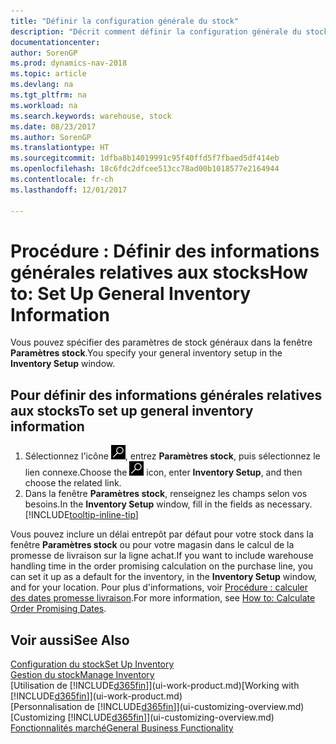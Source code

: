 ```yaml
---
title: "Définir la configuration générale du stock"
description: "Décrit comment définir la configuration générale du stock, telles que la souche de numéros et les magasins, de façon à pouvoir, par exemple, gérer votre entrepôt et votre stock."
documentationcenter: 
author: SorenGP
ms.prod: dynamics-nav-2018
ms.topic: article
ms.devlang: na
ms.tgt_pltfrm: na
ms.workload: na
ms.search.keywords: warehouse, stock
ms.date: 08/23/2017
ms.author: SorenGP
ms.translationtype: HT
ms.sourcegitcommit: 1dfba8b14019991c95f40ffd5f7fbaed5df414eb
ms.openlocfilehash: 18c6fdc2dfcee513cc78ad00b1018577e2164944
ms.contentlocale: fr-ch
ms.lasthandoff: 12/01/2017

---
```

# <a name="how-to-set-up-general-inventory-information"></a><span data-ttu-id="023ad-103">Procédure : Définir des informations générales relatives aux stocks</span><span class="sxs-lookup"><span data-stu-id="023ad-103">How to: Set Up General Inventory Information</span></span>
<span data-ttu-id="023ad-104">Vous pouvez spécifier des paramètres de stock généraux dans la fenêtre **Paramètres stock**.</span><span class="sxs-lookup"><span data-stu-id="023ad-104">You specify your general inventory setup in the **Inventory Setup** window.</span></span>

## <a name="to-set-up-general-inventory-information"></a><span data-ttu-id="023ad-105">Pour définir des informations générales relatives aux stocks</span><span class="sxs-lookup"><span data-stu-id="023ad-105">To set up general inventory information</span></span>
1. <span data-ttu-id="023ad-106">Sélectionnez l'icône ![Page ou état pour la recherche](media/ui-search/search_small.png "Page ou état pour la recherche"), entrez **Paramètres stock**, puis sélectionnez le lien connexe.</span><span class="sxs-lookup"><span data-stu-id="023ad-106">Choose the ![Search for Page or Report](media/ui-search/search_small.png "Search for Page or Report icon") icon, enter **Inventory Setup**, and then choose the related link.</span></span>
2. <span data-ttu-id="023ad-107">Dans la fenêtre **Paramètres stock**, renseignez les champs selon vos besoins.</span><span class="sxs-lookup"><span data-stu-id="023ad-107">In the **Inventory Setup** window, fill in the fields as necessary.</span></span> [!INCLUDE[tooltip-inline-tip](includes/tooltip-inline-tip_md.md)]

<span data-ttu-id="023ad-108">Vous pouvez inclure un délai entrepôt par défaut pour votre stock dans la fenêtre **Paramètres stock** ou pour votre magasin dans le calcul de la promesse de livraison sur la ligne achat.</span><span class="sxs-lookup"><span data-stu-id="023ad-108">If you want to include warehouse handling time in the order promising calculation on the purchase line, you can set it up as a default for the inventory, in the **Inventory Setup** window, and for your location.</span></span> <span data-ttu-id="023ad-109">Pour plus d'informations, voir [Procédure : calculer des dates promesse livraison](sales-how-to-calculate-order-promising-dates.md).</span><span class="sxs-lookup"><span data-stu-id="023ad-109">For more information, see [How to: Calculate Order Promising Dates](sales-how-to-calculate-order-promising-dates.md).</span></span>  

## <a name="see-also"></a><span data-ttu-id="023ad-110">Voir aussi</span><span class="sxs-lookup"><span data-stu-id="023ad-110">See Also</span></span>
[<span data-ttu-id="023ad-111">Configuration du stock</span><span class="sxs-lookup"><span data-stu-id="023ad-111">Set Up Inventory</span></span>](inventory-setup-inventory.md)  
[<span data-ttu-id="023ad-112">Gestion du stock</span><span class="sxs-lookup"><span data-stu-id="023ad-112">Manage Inventory</span></span>](inventory-manage-inventory.md)  
<span data-ttu-id="023ad-113">[Utilisation de [!INCLUDE[d365fin](includes/d365fin_md.md)]](ui-work-product.md)</span><span class="sxs-lookup"><span data-stu-id="023ad-113">[Working with [!INCLUDE[d365fin](includes/d365fin_md.md)]](ui-work-product.md)</span></span>  
<span data-ttu-id="023ad-114">[Personnalisation de [!INCLUDE[d365fin](includes/d365fin_md.md)]](ui-customizing-overview.md)</span><span class="sxs-lookup"><span data-stu-id="023ad-114">[Customizing [!INCLUDE[d365fin](includes/d365fin_md.md)]](ui-customizing-overview.md)</span></span>  
[<span data-ttu-id="023ad-115">Fonctionnalités marché</span><span class="sxs-lookup"><span data-stu-id="023ad-115">General Business Functionality</span></span>](ui-across-business-areas.md)

